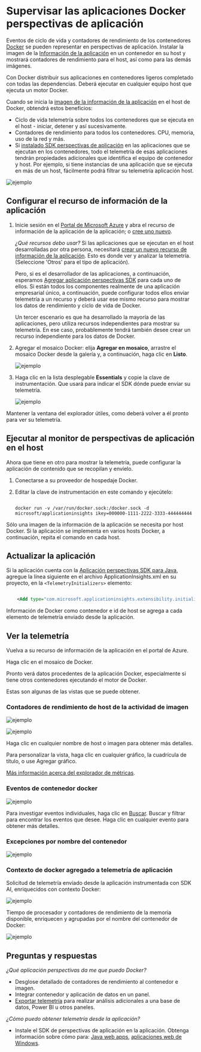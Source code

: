 <properties 
    pageTitle="Supervisar las aplicaciones Docker perspectivas de aplicación" 
    description="Excepciones, eventos y contadores de rendimiento de docker se pueden mostrar en información de la aplicación, junto con la telemetría desde las aplicaciones de contenido." 
    services="application-insights" 
    documentationCenter=""
    authors="alancameronwills" 
    manager="douge"/>

<tags 
    ms.service="application-insights" 
    ms.workload="tbd" 
    ms.tgt_pltfrm="ibiza" 
    ms.devlang="na" 
    ms.topic="article" 
    ms.date="12/01/2015" 
    ms.author="awills"/>
 
# <a name="monitor-docker-applications-in-application-insights"></a>Supervisar las aplicaciones Docker perspectivas de aplicación

Eventos de ciclo de vida y contadores de rendimiento de los contenedores [Docker](https://www.docker.com/) se pueden representar en perspectivas de aplicación. Instalar la imagen de la [Información de la aplicación](app-insights-overview.md) en un contenedor en su host y mostrará contadores de rendimiento para el host, así como para las demás imágenes.

Con Docker distribuir sus aplicaciones en contenedores ligeros completado con todas las dependencias. Deberá ejecutar en cualquier equipo host que ejecuta un motor Docker.

Cuando se inicia la [imagen de la información de la aplicación](https://hub.docker.com/r/microsoft/applicationinsights/) en el host de Docker, obtendrá estos beneficios:

* Ciclo de vida telemetría sobre todos los contenedores que se ejecuta en el host - iniciar, detener y así sucesivamente.
* Contadores de rendimiento para todos los contenedores. CPU, memoria, uso de la red y más.
* Si [instalado SDK perspectivas de aplicación](app-insights-java-live.md) en las aplicaciones que se ejecutan en los contenedores, todo el telemetría de esas aplicaciones tendrán propiedades adicionales que identifica el equipo de contenedor y host. Por ejemplo, si tiene instancias de una aplicación que se ejecuta en más de un host, fácilmente podrá filtrar su telemetría aplicación host.

![ejemplo](./media/app-insights-docker/00.png)


## <a name="set-up-your-application-insights-resource"></a>Configurar el recurso de información de la aplicación

1. Inicie sesión en el [Portal de Microsoft Azure](https://azure.com) y abra el recurso de información de la aplicación de la aplicación; o [cree uno nuevo](app-insights-create-new-resource.md). 

    *¿Qué recursos debo usar?* Si las aplicaciones que se ejecutan en el host desarrolladas por otra persona, necesitará [crear un nuevo recurso de información de la aplicación](app-insights-create-new-resource.md). Esto es donde ver y analizar la telemetría. (Seleccione 'Otros' para el tipo de aplicación).

    Pero, si es el desarrollador de las aplicaciones, a continuación, esperamos [Agregar aplicación perspectivas SDK](app-insights-java-live.md) para cada uno de ellos. Si están todos los componentes realmente de una aplicación empresarial único, a continuación, puede configurar todos ellos enviar telemetría a un recurso y deberá usar ese mismo recurso para mostrar los datos de rendimiento y ciclo de vida de Docker. 

    Un tercer escenario es que ha desarrollado la mayoría de las aplicaciones, pero utiliza recursos independientes para mostrar su telemetría. En ese caso, probablemente tendrá también desee crear un recurso independiente para los datos de Docker. 

2.  Agregar el mosaico Docker: elija **Agregar en mosaico**, arrastre el mosaico Docker desde la galería y, a continuación, haga clic en **Listo**. 

    ![ejemplo](./media/app-insights-docker/03.png)


3. Haga clic en la lista desplegable **Essentials** y copie la clave de instrumentación. Que usará para indicar el SDK dónde puede enviar su telemetría.


    ![ejemplo](./media/app-insights-docker/02-props.png)

Mantener la ventana del explorador útiles, como deberá volver a él pronto para ver su telemetría.


## <a name="run-the-application-insights-monitor-on-your-host"></a>Ejecutar al monitor de perspectivas de aplicación en el host
 
Ahora que tiene en otro para mostrar la telemetría, puede configurar la aplicación de contenido que se recopilan y envíelo.

1.  Conectarse a su proveedor de hospedaje Docker. 
2.  Editar la clave de instrumentación en este comando y ejecútelo:
 
    ```

    docker run -v /var/run/docker.sock:/docker.sock -d microsoft/applicationinsights ikey=000000-1111-2222-3333-444444444
    ```

Sólo una imagen de la información de la aplicación se necesita por host Docker. Si la aplicación se implementa en varios hosts Docker, a continuación, repita el comando en cada host.

## <a name="update-your-app"></a>Actualizar la aplicación

Si la aplicación cuenta con la [Aplicación perspectivas SDK para Java](app-insights-java-get-started.md), agregue la línea siguiente en el archivo ApplicationInsights.xml en su proyecto, en la `<TelemetryInitializers>` elemento:

```xml

    <Add type="com.microsoft.applicationinsights.extensibility.initializer.docker.DockerContextInitializer"/> 
```

Información de Docker como contenedor e id de host se agrega a cada elemento de telemetría enviado desde la aplicación.

## <a name="view-your-telemetry"></a>Ver la telemetría

Vuelva a su recurso de información de la aplicación en el portal de Azure.

Haga clic en el mosaico de Docker.

Pronto verá datos procedentes de la aplicación Docker, especialmente si tiene otros contenedores ejecutando el motor de Docker.


Estas son algunas de las vistas que se puede obtener.

### <a name="perf-counters-by-host-activity-by-image"></a>Contadores de rendimiento de host de la actividad de imagen


![ejemplo](./media/app-insights-docker/10.png)


![ejemplo](./media/app-insights-docker/11.png)



Haga clic en cualquier nombre de host o imagen para obtener más detalles.



Para personalizar la vista, haga clic en cualquier gráfico, la cuadrícula de título, o use Agregar gráfico. 

[Más información acerca del explorador de métricas](app-insights-metrics-explorer.md).

### <a name="docker-container-events"></a>Eventos de contenedor docker


![ejemplo](./media/app-insights-docker/13.png)

Para investigar eventos individuales, haga clic en [Buscar](app-insights-diagnostic-search.md). Buscar y filtrar para encontrar los eventos que desee. Haga clic en cualquier evento para obtener más detalles.
 
### <a name="exceptions-by-container-name"></a>Excepciones por nombre del contenedor
 

![ejemplo](./media/app-insights-docker/14.png)

### <a name="docker-context-added-to-app-telemetry"></a>Contexto de docker agregado a telemetría de aplicación

Solicitud de telemetría enviado desde la aplicación instrumentada con SDK AI, enriquecidos con contexto Docker:

![ejemplo](./media/app-insights-docker/16.png)

Tiempo de procesador y contadores de rendimiento de la memoria disponible, enriquecen y agrupadas por el nombre del contenedor de Docker:


![ejemplo](./media/app-insights-docker/15.png)





## <a name="q--a"></a>Preguntas y respuestas

*¿Qué aplicación perspectivas da me que puedo Docker?*

* Desglose detallado de contadores de rendimiento al contenedor e imagen.
* Integrar contenedor y aplicación de datos en un panel.
* [Exportar telemetría](app-insights-export-telemetry.md) para realizar análisis adicionales a una base de datos, Power BI u otros paneles.

*¿Cómo puedo obtener telemetría desde la aplicación?*

* Instale el SDK de perspectivas de aplicación en la aplicación. Obtenga información sobre cómo para: [Java web apps](app-insights-java-get-started.md), [aplicaciones web de Windows](app-insights-asp-net.md).
